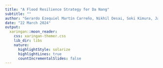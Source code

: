```yaml
---
title: "A Flood Resilience Strategy for Da Nang"
subtitle: ""
author: "Gerardo Ezequiel Martín Carreño, Nikhil Desai, Soki Kimura, Jan Magnszewski, Viktoria Pues, Gavin Rolls"
date: "22 March 2024"
output:
  xaringan::moon_reader:
    css: xaringan-themer.css
    lib_dir: libs
    nature:
      highlightStyle: solarize
      highlightLines: true
      countIncrementalSlides: false
---
```

